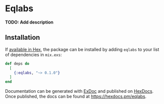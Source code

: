 # Eqlabs

**TODO: Add description**

## Installation

If [available in Hex](https://hex.pm/docs/publish), the package can be installed
by adding `eqlabs` to your list of dependencies in `mix.exs`:

```elixir
def deps do
  [
    {:eqlabs, "~> 0.1.0"}
  ]
end
```

Documentation can be generated with [ExDoc](https://github.com/elixir-lang/ex_doc)
and published on [HexDocs](https://hexdocs.pm). Once published, the docs can
be found at <https://hexdocs.pm/eqlabs>.

